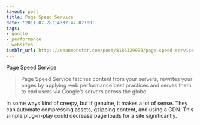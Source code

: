 ```yaml
---
layout: post
title: Page Speed Service
date: '2011-07-28T14:37:47-07:00'
tags:
- google
- performance
- websites
tumblr_url: https://seanmonstar.com/post/8186329999/page-speed-service
---
```

[Page Speed Service](http://code.google.com/speed/pss/index.html)  

> Page Speed Service fetches content from your servers, rewrites your pages by applying web performance best practices and serves them to end users via Google’s servers across the globe.

In some ways kind of creepy, but if genuine, it makes a lot of sense. They can automate compressing assets, gzipping content, and using a CDN. This simple plug-n-play could decrease page loads for a site significantly.

